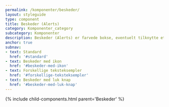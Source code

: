 ```yaml
---
permalink: /komponenter/beskeder/
layout: styleguide
type: component
title: Beskeder (Alerts)
category: Komponenter_category
subcategory: Komponenter
description: Beskeder (Alerts) er farvede bokse, eventuelt tilknytte et ikon, du kan bruge til at give brugeren vigtig og aktuel information om fx status, fejl, opdateringer, o.l.
anchor: true
subnav:
- text: Standard
  href: '#standard'
- text: Beskeder med ikon
  href: '#beskeder-med-ikon'
- text: Forskellige teksteksempler
  href: '#forskellige-teksteksempler'
- text: Beskeder med luk knap
  href: '#beskeder-med-luk-knap'
---
```

{% include child-components.html parent='Beskeder' %}
